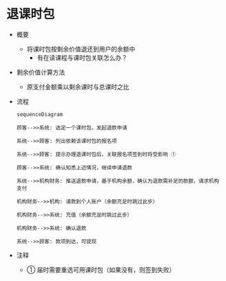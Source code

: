# 退课时包

* 概要
	* 将课时包按剩余价值退还到用户的余额中
		* 有在读课程与课时包关联怎么办？

* 剩余价值计算方法
	* 原支付金额乘以剩余课时与总课时之比

* 流程
	```mermaid
	sequenceDiagram

	顾客-->>系统: 选定一个课时包，发起退款申请

	系统-->>顾客: 列出依赖该课时包的报名项

	系统-->>顾客: 提示办理退课时包后，关联报名项签到时将受影响 ①

	顾客-->>系统: 确认知悉上述情况，继续申请退款

	系统-->>机构财务: 推送退款申请，基于机构余额，确认为退款需补足的款额，请求机构支付

	机构财务-->>机构: 请款到个人账户（余额充足时跳过此步）
	
	机构财务-->>系统: 充值（余额充足时跳过此步）
	
	机构财务-->>系统: 确认退款

	系统-->>顾客: 款项到达，可提现
	```
* 注释
	* ① 届时需要重选可用课时包（如果没有，则签到失败）
<!--stackedit_data:
eyJoaXN0b3J5IjpbLTkzMjMwMjU2MCwtNzMyMTYxODEzLDgzMj
U2NTY2MywtMTIwMDU1MDA3NiwtODM5MjU0MDc2LC0xODIxNDU3
NzI4LC0xMDM0MjYxMDA0LDczNzU3MjMxN119
-->